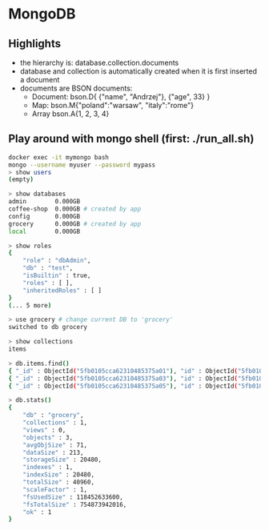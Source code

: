 # MongoDB

## Highlights

- the hierarchy is: database.collection.documents
- database and collection is automatically created when it is first inserted a document
- documents are BSON documents: 
  - Document: bson.D{ {"name", "Andrzej"}, {"age", 33} }
  - Map: bson.M{"poland":"warsaw", "italy":"rome"}
  - Array bson.A{1, 2, 3, 4}

## Play around with mongo shell (first: ./run_all.sh)

```bash
docker exec -it mymongo bash
mongo --username myuser --password mypass
> show users
(empty)

> show databases
admin        0.000GB
coffee-shop  0.000GB # created by app
config       0.000GB 
grocery      0.000GB # created by app
local        0.000GB

> show roles
{
	"role" : "dbAdmin",
	"db" : "test",
	"isBuiltin" : true,
	"roles" : [ ],
	"inheritedRoles" : [ ]
}
(... 5 more)

> use grocery # change current DB to 'grocery'
switched to db grocery

> show collections
items

> db.items.find()
{ "_id" : ObjectId("5fb0105cca62310485375a01"), "id" : ObjectId("5fb0105cca62310485375a00"), "title" : "Bread", "price" : NumberLong(4) }
{ "_id" : ObjectId("5fb0105cca62310485375a03"), "id" : ObjectId("5fb0105cca62310485375a02"), "title" : "Milk", "price" : NumberLong(3) }
{ "_id" : ObjectId("5fb0105cca62310485375a05"), "id" : ObjectId("5fb0105cca62310485375a04"), "title" : "Guacamole", "price" : NumberLong(23) }

> db.stats()
{
	"db" : "grocery",
	"collections" : 1,
	"views" : 0,
	"objects" : 3,
	"avgObjSize" : 71,
	"dataSize" : 213,
	"storageSize" : 20480,
	"indexes" : 1,
	"indexSize" : 20480,
	"totalSize" : 40960,
	"scaleFactor" : 1,
	"fsUsedSize" : 118452633600,
	"fsTotalSize" : 754873942016,
	"ok" : 1
}

```